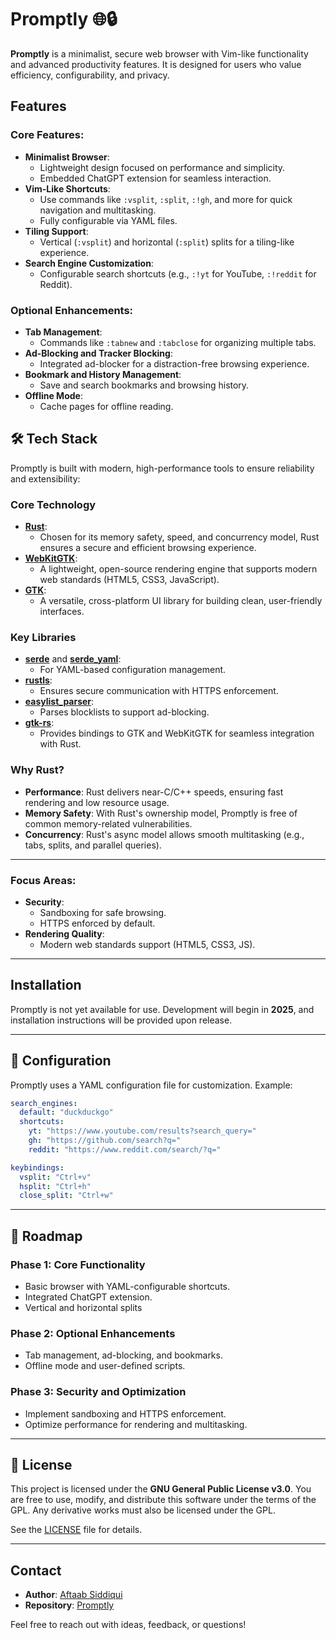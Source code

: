 # Promptly 🌐🔒

**Promptly** is a minimalist, secure web browser with Vim-like functionality and advanced productivity features. It is designed for users who value efficiency, configurability, and privacy. 

## Features

### Core Features:
- **Minimalist Browser**:
  - Lightweight design focused on performance and simplicity.
  - Embedded ChatGPT extension for seamless interaction.
- **Vim-Like Shortcuts**:
  - Use commands like `:vsplit`, `:split`, `:!gh`, and more for quick navigation and multitasking.
  - Fully configurable via YAML files.
- **Tiling Support**:
  - Vertical (`:vsplit`) and horizontal (`:split`) splits for a tiling-like experience.
- **Search Engine Customization**:
  - Configurable search shortcuts (e.g., `:!yt` for YouTube, `:!reddit` for Reddit).

### Optional Enhancements:
- **Tab Management**:
  - Commands like `:tabnew` and `:tabclose` for organizing multiple tabs.
- **Ad-Blocking and Tracker Blocking**:
  - Integrated ad-blocker for a distraction-free browsing experience.
- **Bookmark and History Management**:
  - Save and search bookmarks and browsing history.
- **Offline Mode**:
  - Cache pages for offline reading.

## 🛠️ Tech Stack

Promptly is built with modern, high-performance tools to ensure reliability and extensibility:

### **Core Technology**
- **[Rust](https://www.rust-lang.org/)**:
  - Chosen for its memory safety, speed, and concurrency model, Rust ensures a secure and efficient browsing experience.
- **[WebKitGTK](https://webkitgtk.org/)**:
  - A lightweight, open-source rendering engine that supports modern web standards (HTML5, CSS3, JavaScript).
- **[GTK](https://www.gtk.org/)**:
  - A versatile, cross-platform UI library for building clean, user-friendly interfaces.

### **Key Libraries**
- **[serde](https://serde.rs/)** and **[serde_yaml](https://docs.rs/serde_yaml)**:
  - For YAML-based configuration management.
- **[rustls](https://docs.rs/rustls/)**:
  - Ensures secure communication with HTTPS enforcement.
- **[easylist_parser](https://github.com/twmb/easylist-rust)**:
  - Parses blocklists to support ad-blocking.
- **[gtk-rs](https://gtk-rs.org/)**:
  - Provides bindings to GTK and WebKitGTK for seamless integration with Rust.

### **Why Rust?**
- **Performance**: Rust delivers near-C/C++ speeds, ensuring fast rendering and low resource usage.
- **Memory Safety**: With Rust's ownership model, Promptly is free of common memory-related vulnerabilities.
- **Concurrency**: Rust's async model allows smooth multitasking (e.g., tabs, splits, and parallel queries).

---

### Focus Areas:
- **Security**:
  - Sandboxing for safe browsing.
  - HTTPS enforced by default.
- **Rendering Quality**:
  - Modern web standards support (HTML5, CSS3, JS).

---

## Installation

Promptly is not yet available for use. Development will begin in **2025**, and installation instructions will be provided upon release.

---

## 📜 Configuration

Promptly uses a YAML configuration file for customization. Example:
```yaml
search_engines:
  default: "duckduckgo"
  shortcuts:
    yt: "https://www.youtube.com/results?search_query="
    gh: "https://github.com/search?q="
    reddit: "https://www.reddit.com/search/?q="

keybindings:
  vsplit: "Ctrl+v"
  hsplit: "Ctrl+h"
  close_split: "Ctrl+w"
```

---

## **📅 Roadmap**

### Phase 1: Core Functionality
- Basic browser with YAML-configurable shortcuts.
- Integrated ChatGPT extension.
- Vertical and horizontal splits

### Phase 2: Optional Enhancements
- Tab management, ad-blocking, and bookmarks.
- Offline mode and user-defined scripts.

### Phase 3: Security and Optimization
- Implement sandboxing and HTTPS enforcement.
- Optimize performance for rendering and multitasking.

---

## 📝 License

This project is licensed under the **GNU General Public License v3.0**. You are free to use, modify, and distribute this software under the terms of the GPL. Any derivative works must also be licensed under the GPL.

See the [LICENSE](LICENSE) file for details.

---

## **Contact**
- **Author**: [Aftaab Siddiqui](https://github.com/MaskedSyntax)
- **Repository**: [Promptly](https://github.com/MaskedSyntax/Promptly)

Feel free to reach out with ideas, feedback, or questions!
